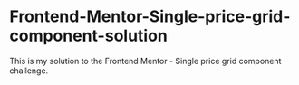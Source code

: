 # Frontend-Mentor-Single-price-grid-component-solution
This is my solution to the Frontend Mentor - Single price grid component challenge.
